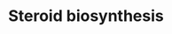 ---
annotations:
- id: PW:0000040
  parent: classic metabolic pathway
  type: Pathway Ontology
  value: steroid hormone biosynthetic pathway
authors:
- A.Kwa
- MaintBot
- MartijnVanIersel
- Khanspers
- AlexanderPico
- Anatolymikutin
- Egonw
- Mkutmon
- DeSl
- Eweitz
- Finterly
citedin: ''
communities:
- ONTOX
description: Steroidogenesis is the biological process by which steroids are generated
  from cholesterol and transformed into other steroids.  Proteins on this pathway
  have targeted assays available via the [CPTAC Assay Portal](https://assays.cancer.gov/available_assays?wp_id=WP496).
last-edited: 2025-03-03
ndex: 07528842-8b61-11eb-9e72-0ac135e8bacf
organisms:
- Homo sapiens
redirect_from:
- /index.php/Pathway:WP496
- /instance/WP496
- /instance/WP496_r137500
revision: r137500
schema-jsonld:
- '@context': https://schema.org/
  '@id': https://wikipathways.github.io/pathways/WP496.html
  '@type': Dataset
  creator:
    '@type': Organization
    name: WikiPathways
  description: Steroidogenesis is the biological process by which steroids are generated
    from cholesterol and transformed into other steroids.  Proteins on this pathway
    have targeted assays available via the [CPTAC Assay Portal](https://assays.cancer.gov/available_assays?wp_id=WP496).
  keywords:
  - 17-alpha-OH-pregnenolone
  - 17-alpha-OH-progesterone
  - Androstenediol
  - Androstenedione
  - CYP17A1
  - Cholesterol
  - Dehydroepiandrosterone
  - Dihydrotestosterone
  - Estradiol
  - Estrone
  - F13B
  - HSD17B1
  - HSD17B2
  - HSD17B3
  - HSD17B4
  - HSD17B7
  - HSD3B1
  - HSD3B2
  - Hydroxyprogesterone aldolase
  - Pregnenolone
  - Progesterone
  - Steroid 19-hydroxylase
  - Testosterone
  license: CC0
  name: Steroid biosynthesis
seo: CreativeWork
title: Steroid biosynthesis
wpid: WP496
---